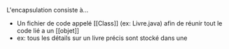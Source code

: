L'encapsulation consiste à...
 - Un fichier de code appelé [[Class]] (ex: Livre.java) afin de réunir tout le code lié a un [[objet]]
 - ex: tous les détails sur un livre précis sont stocké dans une <capsule>